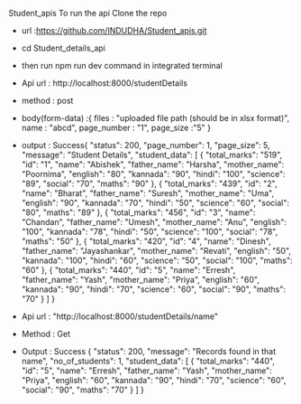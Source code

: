 Student_apis
To run the api
Clone the repo

- url :https://github.com/INDUDHA/Student_apis.git
- cd Student_details_api
- then run npm run dev command in integrated terminal
- Api url : http://localhost:8000/studentDetails
- method : post
- body(form-data) :{
  files : "uploaded file path (should be in xlsx format)",
  name : "abcd",
  page_number : "1",
  page_size :"5"
  }
- output : Success{
  "status": 200,
  "page_number": 1,
  "page_size": 5,
  "message": "Student Details",
  "student_data": [
  {
  "total_marks": "519",
  "id": "1",
  "name": "Abishek",
  "father_name": "Harsha",
  "mother_name": "Poornima",
  "english": "80",
  "kannada": "90",
  "hindi": "100",
  "science": "89",
  "social": "70",
  "maths": "90"
  },
  {
  "total_marks": "439",
  "id": "2",
  "name": "Bharat",
  "father_name": "Suresh",
  "mother_name": "Uma",
  "english": "90",
  "kannada": "70",
  "hindi": "50",
  "science": "60",
  "social": "80",
  "maths": "89"
  },
  {
  "total_marks": "456",
  "id": "3",
  "name": "Chandan",
  "father_name": "Umesh",
  "mother_name": "Anu",
  "english": "100",
  "kannada": "78",
  "hindi": "50",
  "science": "100",
  "social": "78",
  "maths": "50"
  },
  {
  "total_marks": "420",
  "id": "4",
  "name": "Dinesh",
  "father_name": "Jayashankar",
  "mother_name": "Revati",
  "english": "50",
  "kannada": "100",
  "hindi": "60",
  "science": "50",
  "social": "100",
  "maths": "60"
  },
  {
  "total_marks": "440",
  "id": "5",
  "name": "Erresh",
  "father_name": "Yash",
  "mother_name": "Priya",
  "english": "60",
  "kannada": "90",
  "hindi": "70",
  "science": "60",
  "social": "90",
  "maths": "70"
  }
  ]
  }

- Api url : "http://localhost:8000/studentDetails/name"
- Method : Get
- Output : Success {
  "status": 200,
  "message": "Records found in that name",
  "no_of_students": 1,
  "student_data": [
  {
  "total_marks": "440",
  "id": "5",
  "name": "Erresh",
  "father_name": "Yash",
  "mother_name": "Priya",
  "english": "60",
  "kannada": "90",
  "hindi": "70",
  "science": "60",
  "social": "90",
  "maths": "70"
  }
  ]
  }
